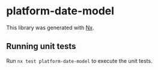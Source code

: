 # platform-date-model

This library was generated with [Nx](https://nx.dev).

## Running unit tests

Run `nx test platform-date-model` to execute the unit tests.
